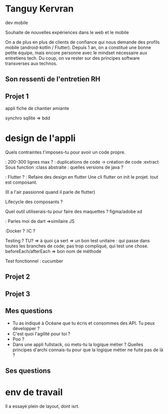 # Tanguy Kervran

dev mobile

Souhaite de nouvelles expériences dans le web et le mobile


On a de plus en plus de clients de confiance qui nous demande des profils mobile (android-kotlin / Flutter).
Depuis 1 an, on a constitué une bonne petite équipe, mais encore personne avec le mindset nécessaire aux entretiens tech.
Du coup, on va rester sur des principes software transverses aux technos.

## Son ressenti de l'entretien RH

## Projet 1

appli fiche de chantier amiante

synchro sqllite => bdd

# design de l'appli


Quels contraintes t'imposes-tu pour avoir un code propre.

: 200-300 lignes max ?
: duplications de code -> création de code
	:extract Sous function
:class abstraite
: quelles versions de java ?

: Flutter ?
: Refaire des design en flutter
Une cli flutter on init le projet.
tout est composant.

(Il a l'air passionné quand il parle de flutter)

Lifecycle des composants ?

Quel outil utiliserais-tu pour faire des maquettes ?
figma/adobe xd

: Parles moi de dart
=>similaire JS


:Docker ?
:IC ?

Testing ?
TU?
=> à quoi ça sert
=> un bon test unitaire : qui passe dans toutes les branches de code; pas trop compliqué, qui test une chose.
beforeEach/afterEach
=> bon nom de méthode

Test fonctionnel : cucumber

## Projet 2
## Projet 3

## Mes questions

* Tu as indiqué à Océane que tu écris et consommes des API. Tu peux développer ?
* C'est quoi l'agilité pour toi ?
* Poo ?
* Dans une appli fullstack, où mets-tu la logique métier ? Quelles principes d'archi connais-tu pour que la logique métier ne fuite pas de là ?

## Ses questions

# env de travail

Il a essayé plein de layout, dont isrt.

# 